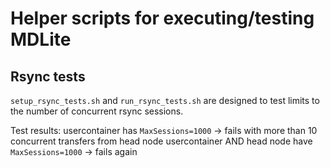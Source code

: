 # Helper scripts for executing/testing MDLite

## Rsync tests

`setup_rsync_tests.sh` and `run_rsync_tests.sh` are designed to test
limits to the number of concurrent rsync sessions.

Test results:
usercontainer has `MaxSessions=1000` -> fails with more than 10 concurrent transfers from head node
usercontainer AND head node have `MaxSessions=1000` -> fails again


